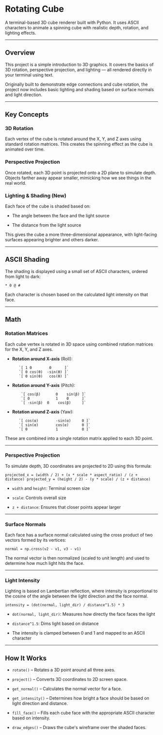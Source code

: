 # Rotating Cube
A terminal-based 3D cube renderer built with Python. It uses ASCII characters to animate a spinning cube with realistic depth, rotation, and lighting effects.

----------

## Overview
This project is a simple introduction to 3D graphics. It covers the basics of 3D rotation, perspective projection, and lighting — all rendered directly in your terminal using text.

Originally built to demonstrate edge connections and cube rotation, the project now includes basic lighting and shading based on surface normals and light direction.

----------

## Key Concepts

### 3D Rotation
Each vertex of the cube is rotated around the X, Y, and Z axes using standard rotation matrices. This creates the spinning effect as the cube is animated over time.

### Perspective Projection
Once rotated, each 3D point is projected onto a 2D plane to simulate depth. Objects farther away appear smaller, mimicking how we see things in the real world.

### Lighting & Shading (New)
Each face of the cube is shaded based on:

-   The angle between the face and the light source
    
-   The distance from the light source
    

This gives the cube a more three-dimensional appearance, with light-facing surfaces appearing brighter and others darker.

----------

## ASCII Shading

The shading is displayed using a small set of ASCII characters, ordered from light to dark:

```
* 0 @ #
```
Each character is chosen based on the calculated light intensity on that face.

----------
## Math

### Rotation Matrices

Each cube vertex is rotated in 3D space using combined rotation matrices for the X, Y, and Z axes.

-   **Rotation around X-axis** (Roll):
    
		   `[ 1	0	 	 0 		]`
		   `[ 0	cos(θ)	-sin(θ) ]`
		   `[ 0	sin(θ)	 cos(θ) ]` 
    
-   **Rotation around Y-axis** (Pitch):
    
		    `[ cos(β)		0	 sin(β) ]`
		    `[ 0			1	 0 		]`
		    `[ -sin(β)	0	 cos(β) 	]` 
		    
-   **Rotation around Z-axis** (Yaw):
    
		   `[ cos(α)		-sin(α)		0 ]`
		   `[ sin(α)		cos(α)		0 ]`
		   `[ 0				1 			0 ]`
    

These are combined into a single rotation matrix applied to each 3D point.

----------

### Perspective Projection

To simulate depth, 3D coordinates are projected to 2D using this formula:

`projected_x = (width / 2) + (x * scale * aspect_ratio) / (z + distance)
projected_y = (height / 2) - (y * scale) / (z + distance)` 

-   `width` and `height`: Terminal screen size
    
-   `scale`: Controls overall size
    
-   `z + distance`: Ensures that closer points appear larger

----------

### Surface Normals

Each face has a surface normal calculated using the cross product of two vectors formed by its vertices:

`normal = np.cross(v2 - v1, v3 - v1)` 

The normal vector is then normalized (scaled to unit length) and used to determine how much light hits the face.

----------

### Light Intensity

Lighting is based on Lambertian reflection, where intensity is proportional to the cosine of the angle between the light direction and the face normal.


`intensity = (dot(normal, light_dir) / distance^1.5) * 3` 

-   `dot(normal, light_dir)`: Measures how directly the face faces the light
    
-   `distance^1.5`: Dims light based on distance
    
-   The intensity is clamped between 0 and 1 and mapped to an ASCII character
----------
## How It Works

-   `rotate()` – Rotates a 3D point around all three axes.
    
-   `project()` – Converts 3D coordinates to 2D screen space.
    
-   `get_normal()` – Calculates the normal vector for a face.
    
-   `get_intensity()` – Determines how bright a face should be based on light direction and distance.
    
-   `fill_face()` – Fills each cube face with the appropriate ASCII character based on intensity.
    
-   `draw_edges()` – Draws the cube's wireframe over the shaded faces.
